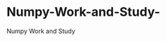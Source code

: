 # Numpy-Work-and-Study-
Numpy Work and Study 
                
                
                                  
                                  
                                                  
                                                                                                      
                                                                                                                                                       
         
                                                  
              
                                  
                                       
                   
              
